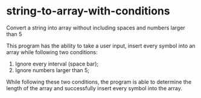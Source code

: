 # string-to-array-with-conditions
Convert a string into array without including spaces and numbers larger than 5

This program has the ability to take a user input, insert every symbol into an array while following two conditions:
  1. Ignore every interval (space bar);
  2. Ignore numbers larger than 5;

While following these two conditions, the program is able to determine the length of the array and successfully insert every symbol into the array.

